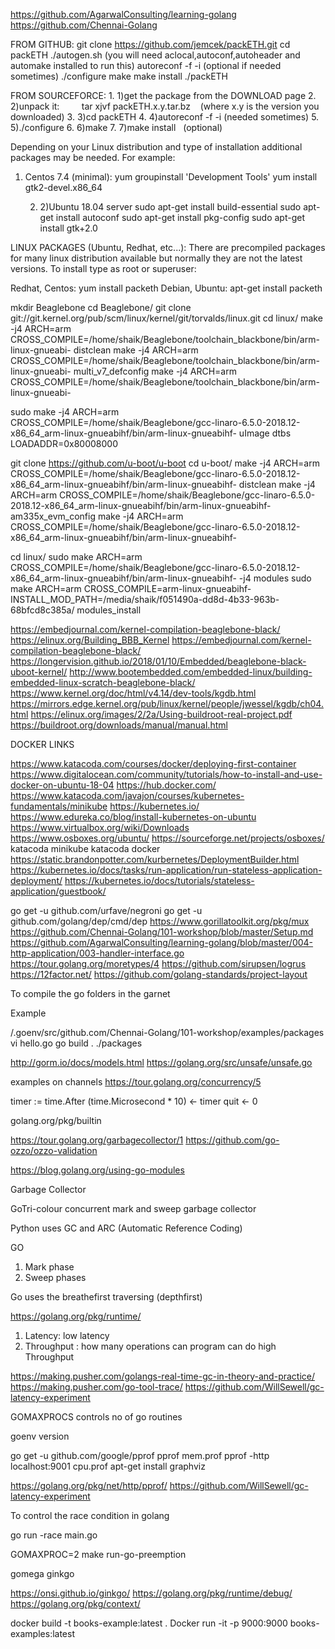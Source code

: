 https://github.com/AgarwalConsulting/learning-golang
https://github.com/Chennai-Golang




FROM GITHUB:
git clone https://github.com/jemcek/packETH.git
cd packETH
./autogen.sh (you will need aclocal,autoconf,autoheader and automake installed to run this)
autoreconf -f -i (optional if needed sometimes)
./configure
make
make install
./packETH

FROM SOURCEFORCE:
    1. 1)get the package from the DOWNLOAD page
    2. 2)unpack it: 
        tar xjvf packETH.x.y.tar.bz    (where x.y is the version you downloaded)
    3. 3)cd packETH
    4. 4)autoreconf -f -i (needed sometimes)
    5. 5)./configure
    6. 6)make 
    7. 7)make install   (optional)

Depending on your Linux distribution and type of installation additional packages may be needed. For example:

1) Centos 7.4 (minimal):
yum groupinstall 'Development Tools'
yum install gtk2-devel.x86_64

    2. 2)Ubuntu 18.04 server
sudo apt-get install build-essential
sudo apt-get install autoconf
sudo apt-get install pkg-config
sudo apt-get install gtk+2.0


LINUX PACKAGES (Ubuntu, Redhat, etc...): 
There are precompiled packages for many linux distribution available but normally they are not the latest versions. To install type as root or superuser:

Redhat, Centos: yum install packeth
Debian, Ubuntu: apt-get install packeth



mkdir Beaglebone
cd Beaglebone/
git clone git://git.kernel.org/pub/scm/linux/kernel/git/torvalds/linux.git
cd linux/
make -j4 ARCH=arm CROSS_COMPILE=/home/shaik/Beaglebone/toolchain_blackbone/bin/arm-linux-gnueabi-  distclean
make -j4 ARCH=arm CROSS_COMPILE=/home/shaik/Beaglebone/toolchain_blackbone/bin/arm-linux-gnueabi-  multi_v7_defconfig
 make -j4 ARCH=arm CROSS_COMPILE=/home/shaik/Beaglebone/toolchain_blackbone/bin/arm-linux-gnueabi-

sudo make -j4 ARCH=arm CROSS_COMPILE=/home/shaik/Beaglebone/gcc-linaro-6.5.0-2018.12-x86_64_arm-linux-gnueabihf/bin/arm-linux-gnueabihf- uImage dtbs LOADADDR=0x80008000 

git clone https://github.com/u-boot/u-boot
cd u-boot/
make -j4 ARCH=arm CROSS_COMPILE=/home/shaik/Beaglebone/gcc-linaro-6.5.0-2018.12-x86_64_arm-linux-gnueabihf/bin/arm-linux-gnueabihf- distclean
make -j4 ARCH=arm CROSS_COMPILE=/home/shaik/Beaglebone/gcc-linaro-6.5.0-2018.12-x86_64_arm-linux-gnueabihf/bin/arm-linux-gnueabihf- am335x_evm_config
make -j4 ARCH=arm CROSS_COMPILE=/home/shaik/Beaglebone/gcc-linaro-6.5.0-2018.12-x86_64_arm-linux-gnueabihf/bin/arm-linux-gnueabihf-

cd linux/
sudo make ARCH=arm CROSS_COMPILE=/home/shaik/Beaglebone/gcc-linaro-6.5.0-2018.12-x86_64_arm-linux-gnueabihf/bin/arm-linux-gnueabihf- -j4 modules
sudo make ARCH=arm CROSS_COMPILE=arm-linux-gnueabihf- INSTALL_MOD_PATH=/media/shaik/f051490a-dd8d-4b33-963b-68bfcd8c385a/ modules_install


https://embedjournal.com/kernel-compilation-beaglebone-black/
https://elinux.org/Building_BBB_Kernel
https://embedjournal.com/kernel-compilation-beaglebone-black/
https://longervision.github.io/2018/01/10/Embedded/beaglebone-black-uboot-kernel/
http://www.bootembedded.com/embedded-linux/building-embedded-linux-scratch-beaglebone-black/
https://www.kernel.org/doc/html/v4.14/dev-tools/kgdb.html
https://mirrors.edge.kernel.org/pub/linux/kernel/people/jwessel/kgdb/ch04.html
https://elinux.org/images/2/2a/Using-buildroot-real-project.pdf
https://buildroot.org/downloads/manual/manual.html





DOCKER LINKS

https://www.katacoda.com/courses/docker/deploying-first-container
https://www.digitalocean.com/community/tutorials/how-to-install-and-use-docker-on-ubuntu-18-04
https://hub.docker.com/
https://www.katacoda.com/javajon/courses/kubernetes-fundamentals/minikube
https://kubernetes.io/
https://www.edureka.co/blog/install-kubernetes-on-ubuntu
https://www.virtualbox.org/wiki/Downloads
https://www.osboxes.org/ubuntu/
https://sourceforge.net/projects/osboxes/
katacoda minikube
katacoda docker
https://static.brandonpotter.com/kurbernetes/DeploymentBuilder.html
https://kubernetes.io/docs/tasks/run-application/run-stateless-application-deployment/
https://kubernetes.io/docs/tutorials/stateless-application/guestbook/



go get -u github.com/urfave/negroni 
go get -u github.com/golang/dep/cmd/dep
https://www.gorillatoolkit.org/pkg/mux
https://github.com/Chennai-Golang/101-workshop/blob/master/Setup.md
https://github.com/AgarwalConsulting/learning-golang/blob/master/004-http-application/003-handler-interface.go
https://tour.golang.org/moretypes/4
https://github.com/sirupsen/logrus
https://12factor.net/
https://github.com/golang-standards/project-layout

To compile the go folders in the garnet

Example

/.goenv/src/github.com/Chennai-Golang/101-workshop/examples/packages
vi hello.go
go build .
./packages

http://gorm.io/docs/models.html
https://golang.org/src/unsafe/unsafe.go

examples on channels
https://tour.golang.org/concurrency/5

timer := time.After
(time.Microsecond * 10) <- timer
quit <- 0

golang.org/pkg/builtin

https://tour.golang.org/garbagecollector/1
https://github.com/go-ozzo/ozzo-validation



https://blog.golang.org/using-go-modules

Garbage Collector

GoTri-colour concurrent mark and sweep garbage collector

Python uses GC and ARC (Automatic Reference Coding)

GO 

1) Mark phase
2) Sweep phases

Go uses the breathefirst traversing (depthfirst)

https://golang.org/pkg/runtime/

1) Latency: low latency
2) Throughput : how many operations can program can do
high Throughput

https://making.pusher.com/golangs-real-time-gc-in-theory-and-practice/
https://making.pusher.com/go-tool-trace/
https://github.com/WillSewell/gc-latency-experiment


GOMAXPROCS controls no of go routines

goenv version


go get -u github.com/google/pprof
pprof mem.prof
pprof -http localhost:9001 cpu.prof
apt-get install graphviz

https://golang.org/pkg/net/http/pprof/
https://github.com/WillSewell/gc-latency-experiment


To control the race condition in golang

go run -race main.go

GOMAXPROC=2 make run-go-preemption

gomega
ginkgo

https://onsi.github.io/ginkgo/
https://golang.org/pkg/runtime/debug/
https://golang.org/pkg/context/


docker build -t  books-example:latest .
Docker run -it -p 9000:9000 books-examples:latest






